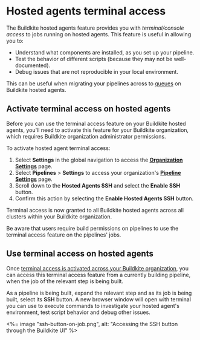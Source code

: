 # Hosted agents terminal access

The Buildkite hosted agents feature provides you with _terminal/console access_ to jobs running on hosted agents. This feature is useful in allowing you to:

- Understand what components are installed, as you set up your pipeline.
- Test the behavior of different scripts (because they may not be well-documented).
- Debug issues that are not reproducible in your local environment.

This can be useful when migrating your pipelines across to [queues](/docs/clusters/manage-queues) on Buildkite hosted agents.

## Activate terminal access on hosted agents

Before you can use the terminal access feature on your Buildkite hosted agents, you'll need to activate this feature for your Buildkite organization, which requires Buildkite organization administrator permissions.

To activate hosted agent terminal access:

1. Select **Settings** in the global navigation to access the [**Organization Settings**](https://buildkite.com/organizations/~/settings) page.
1. Select **Pipelines** > **Settings** to access your organization's [**Pipeline Settings**](https://buildkite.com/organizations/~/pipeline-settings) page.
1. Scroll down to the **Hosted Agents SSH** and select the **Enable SSH** button.
1. Confirm this action by selecting the **Enable Hosted Agents SSH** button.

Terminal access is now granted to all Buildkite hosted agents across all clusters within your Buildkite organization.

Be aware that users require build permissions on pipelines to use the terminal access feature on the pipelines' jobs.

## Use terminal access on hosted agents

Once [terminal access is activated across your Buildkite organization](#activate-terminal-access-on-hosted-agents), you can access this terminal access feature from a currently building pipeline, when the job of the relevant step is being built.

As a pipeline is being built, expand the relevant step and as its job is being built, select its **SSH** button. A new browser window will open with terminal you can use to execute commands to investigate your hosted agent's environment, test script behavior and debug other issues.

<%= image "ssh-button-on-job.png", alt: "Accessing the SSH button through the Buildkite UI" %>
